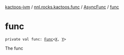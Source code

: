 [kactoos-jvm](../../index.md) / [nnl.rocks.kactoos.func](../index.md) / [AsyncFunc](index.md) / [func](./func.md)

# func

`private val func: `[`Func`](../../nnl.rocks.kactoos/-func/index.md)`<`[`X`](index.md#X)`, `[`Y`](index.md#Y)`>`

The func

